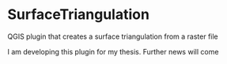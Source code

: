 # SurfaceTriangulation
QGIS plugin that creates a surface triangulation from a raster file

I am developing this plugin for my thesis. Further news will come
